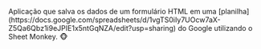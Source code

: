 <p> Aplicação que salva os dados de um formulário HTML em uma [planilha](https://docs.google.com/spreadsheets/d/1vgTS0iIy7UOcw7aX-Z5Qa6Qbz1i9eJPIE1x5ntGqNZA/edit?usp=sharing) do Google utilizando o Sheet Monkey. 🐵
